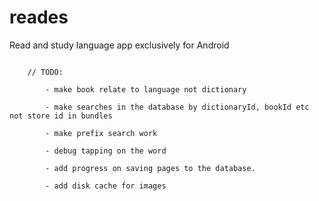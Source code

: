 reades
======

Read and study language app exclusively for Android


```

    // TODO:

        - make book relate to language not dictionary

        - make searches in the database by dictionaryId, bookId etc not store id in bundles

        - make prefix search work

        - debug tapping on the word

        - add progress on saving pages to the database.

        - add disk cache for images
```